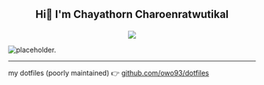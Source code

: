 ## <p align='center'>Hi👋 I'm Chayathorn Charoenratwutikal</p>

<p align="center">
  <a href="https://skillicons.dev">
    <img src="https://skillicons.dev/icons?i=linux,git,docker,arduino,raspberrypi,py,cpp,gcp,figma,ts,js,nodejs,nextjs,nuxtjs,neovim" />
  </a>
</p>

<picture>
  <source media="(prefers-color-scheme: dark)" srcset="https://github-readme-stats.vercel.app/api?username=owo93&show_icons=true&theme=dark&bg_color=00000000">
  <source media="(prefers-color-scheme: light)" srcset="https://github-readme-stats.vercel.app/api?username=owo93&show_icons=true&theme=light&bg_color=00000000">
  <img alt="placeholder." src="https://github-readme-stats.vercel.app/api?username=owo93&show_icons=true&theme=light">
</picture>

---

my dotfiles (poorly maintained) 👉 [github.com/owo93/dotfiles](https://github.com/owo93/dotfiles)
